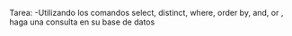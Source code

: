 Tarea:
-Utilizando los comandos select, distinct, where, order by, and, or , haga una consulta en su base de datos